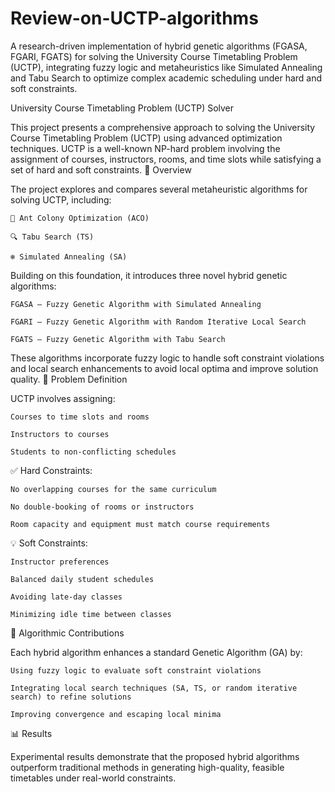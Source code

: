 # Review-on-UCTP-algorithms
A research-driven implementation of hybrid genetic algorithms (FGASA, FGARI, FGATS) for solving the University Course Timetabling Problem (UCTP), integrating fuzzy logic and metaheuristics like Simulated Annealing and Tabu Search to optimize complex academic scheduling under hard and soft constraints.

University Course Timetabling Problem (UCTP) Solver

This project presents a comprehensive approach to solving the University Course Timetabling Problem (UCTP) using advanced optimization techniques. UCTP is a well-known NP-hard problem involving the assignment of courses, instructors, rooms, and time slots while satisfying a set of hard and soft constraints.
📌 Overview

The project explores and compares several metaheuristic algorithms for solving UCTP, including:

    🐜 Ant Colony Optimization (ACO)

    🔍 Tabu Search (TS)

    ❄️ Simulated Annealing (SA)

Building on this foundation, it introduces three novel hybrid genetic algorithms:

    FGASA – Fuzzy Genetic Algorithm with Simulated Annealing

    FGARI – Fuzzy Genetic Algorithm with Random Iterative Local Search

    FGATS – Fuzzy Genetic Algorithm with Tabu Search

These algorithms incorporate fuzzy logic to handle soft constraint violations and local search enhancements to avoid local optima and improve solution quality.
🎯 Problem Definition

UCTP involves assigning:

    Courses to time slots and rooms

    Instructors to courses

    Students to non-conflicting schedules

✅ Hard Constraints:

    No overlapping courses for the same curriculum

    No double-booking of rooms or instructors

    Room capacity and equipment must match course requirements

💡 Soft Constraints:

    Instructor preferences

    Balanced daily student schedules

    Avoiding late-day classes

    Minimizing idle time between classes

🧠 Algorithmic Contributions

Each hybrid algorithm enhances a standard Genetic Algorithm (GA) by:

    Using fuzzy logic to evaluate soft constraint violations

    Integrating local search techniques (SA, TS, or random iterative search) to refine solutions

    Improving convergence and escaping local minima

📊 Results

Experimental results demonstrate that the proposed hybrid algorithms outperform traditional methods in generating high-quality, feasible timetables under real-world constraints.

